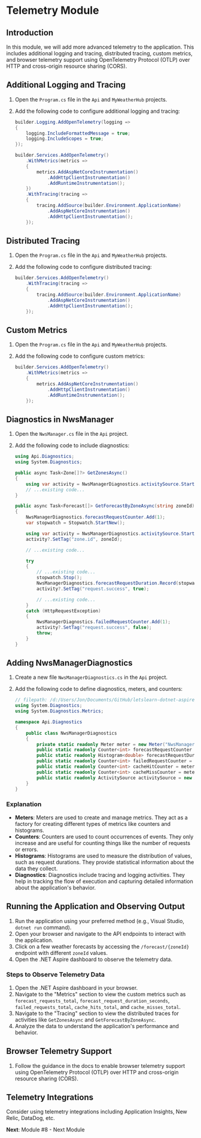 # Telemetry Module

## Introduction

In this module, we will add more advanced telemetry to the application. This includes additional logging and tracing, distributed tracing, custom metrics, and browser telemetry support using OpenTelemetry Protocol (OTLP) over HTTP and cross-origin resource sharing (CORS).

## Additional Logging and Tracing

1. Open the `Program.cs` file in the `Api` and `MyWeatherHub` projects.
2. Add the following code to configure additional logging and tracing:

    ```csharp
    builder.Logging.AddOpenTelemetry(logging =>
    {
        logging.IncludeFormattedMessage = true;
        logging.IncludeScopes = true;
    });

    builder.Services.AddOpenTelemetry()
        .WithMetrics(metrics =>
        {
            metrics.AddAspNetCoreInstrumentation()
                .AddHttpClientInstrumentation()
                .AddRuntimeInstrumentation();
        })
        .WithTracing(tracing =>
        {
            tracing.AddSource(builder.Environment.ApplicationName)
                .AddAspNetCoreInstrumentation()
                .AddHttpClientInstrumentation();
        });
    ```

## Distributed Tracing

1. Open the `Program.cs` file in the `Api` and `MyWeatherHub` projects.
2. Add the following code to configure distributed tracing:

    ```csharp
    builder.Services.AddOpenTelemetry()
        .WithTracing(tracing =>
        {
            tracing.AddSource(builder.Environment.ApplicationName)
                .AddAspNetCoreInstrumentation()
                .AddHttpClientInstrumentation();
        });
    ```

## Custom Metrics

1. Open the `Program.cs` file in the `Api` and `MyWeatherHub` projects.
2. Add the following code to configure custom metrics:

    ```csharp
    builder.Services.AddOpenTelemetry()
        .WithMetrics(metrics =>
        {
            metrics.AddAspNetCoreInstrumentation()
                .AddHttpClientInstrumentation()
                .AddRuntimeInstrumentation();
        });
    ```

## Diagnostics in NwsManager

1. Open the `NwsManager.cs` file in the `Api` project.
2. Add the following code to include diagnostics:

    ```csharp
    using Api.Diagnostics;
    using System.Diagnostics;

    public async Task<Zone[]?> GetZonesAsync()
    {
        using var activity = NwsManagerDiagnostics.activitySource.StartActivity("GetZonesAsync");
        // ...existing code...
    }

    public async Task<Forecast[]> GetForecastByZoneAsync(string zoneId)
    {
        NwsManagerDiagnostics.forecastRequestCounter.Add(1);
        var stopwatch = Stopwatch.StartNew();

        using var activity = NwsManagerDiagnostics.activitySource.StartActivity("GetForecastByZoneAsync");
        activity?.SetTag("zone.id", zoneId);

        // ...existing code...

        try
        {
            // ...existing code...
            stopwatch.Stop();
            NwsManagerDiagnostics.forecastRequestDuration.Record(stopwatch.Elapsed.TotalSeconds);
            activity?.SetTag("request.success", true);

            // ...existing code...
        }
        catch (HttpRequestException)
        {
            NwsManagerDiagnostics.failedRequestCounter.Add(1);
            activity?.SetTag("request.success", false);
            throw;
        }
    }
    ```

## Adding NwsManagerDiagnostics

1. Create a new file `NwsManagerDiagnostics.cs` in the `Api` project.
2. Add the following code to define diagnostics, meters, and counters:

    ```csharp
    // filepath: /d:/Users/Jon/Documents/GitHub/letslearn-dotnet-aspire/complete/Api/Data/NwsManagerDiagnostics.cs
    using System.Diagnostics;
    using System.Diagnostics.Metrics;

    namespace Api.Diagnostics
    {
        public class NwsManagerDiagnostics
        {
            private static readonly Meter meter = new Meter("NwsManagerMetrics", "1.0");
            public static readonly Counter<int> forecastRequestCounter = meter.CreateCounter<int>("forecast_requests_total", "Total number of forecast requests");
            public static readonly Histogram<double> forecastRequestDuration = meter.CreateHistogram<double>("forecast_request_duration_seconds", "Histogram of forecast request durations");
            public static readonly Counter<int> failedRequestCounter = meter.CreateCounter<int>("failed_requests_total", "Total number of failed requests");
            public static readonly Counter<int> cacheHitCounter = meter.CreateCounter<int>("cache_hits_total", "Total number of cache hits");
            public static readonly Counter<int> cacheMissCounter = meter.CreateCounter<int>("cache_misses_total", "Total number of cache misses");
            public static readonly ActivitySource activitySource = new ActivitySource("NwsManager");
        }
    }
    ```

### Explanation

- **Meters**: Meters are used to create and manage metrics. They act as a factory for creating different types of metrics like counters and histograms.
- **Counters**: Counters are used to count occurrences of events. They only increase and are useful for counting things like the number of requests or errors.
- **Histograms**: Histograms are used to measure the distribution of values, such as request durations. They provide statistical information about the data they collect.
- **Diagnostics**: Diagnostics include tracing and logging activities. They help in tracking the flow of execution and capturing detailed information about the application's behavior.

## Running the Application and Observing Output

1. Run the application using your preferred method (e.g., Visual Studio, `dotnet run` command).
2. Open your browser and navigate to the API endpoints to interact with the application.
3. Click on a few weather forecasts by accessing the `/forecast/{zoneId}` endpoint with different `zoneId` values.
4. Open the .NET Aspire dashboard to observe the telemetry data.

### Steps to Observe Telemetry Data

1. Open the .NET Aspire dashboard in your browser.
2. Navigate to the "Metrics" section to view the custom metrics such as `forecast_requests_total`, `forecast_request_duration_seconds`, `failed_requests_total`, `cache_hits_total`, and `cache_misses_total`.
3. Navigate to the "Tracing" section to view the distributed traces for activities like `GetZonesAsync` and `GetForecastByZoneAsync`.
4. Analyze the data to understand the application's performance and behavior.

## Browser Telemetry Support

1. Follow the guidance in the docs to enable browser telemetry support using OpenTelemetry Protocol (OTLP) over HTTP and cross-origin resource sharing (CORS).

## Telemetry Integrations

Consider using telemetry integrations including Application Insights, New Relic, DataDog, etc.

**Next**: Module #8 - Next Module
